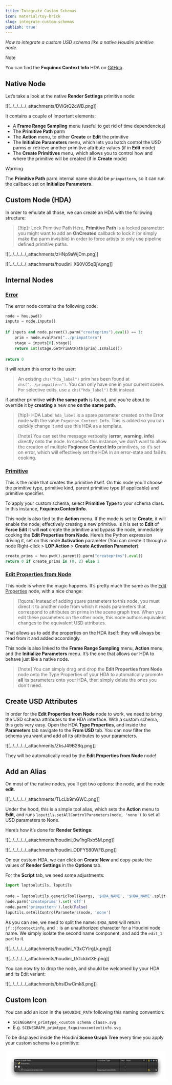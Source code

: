 ```yaml
---
title: Integrate Custom Schemas
icon: material/toy-brick
slug: integrate-custom-schemas
publish: true
---
```


_How to integrate a custom USD schema like a native Houdini primitive node._

> [!note]
> You can find the **Fxquinox Context Info** HDA on [GitHub](https://github.com/healkeiser/fxquinox/blob/main/plugins/houdini/otls/lop_fxquinox.context_info.hda).

## Native Node

Let’s take a look at the native **Render Settings** primitive node:

![[../../../../_attachments/DViGtQ2cWB.png]]

It contains a couple of important elements:

- A **Frame Range Sampling** menu (useful to get rid of time dependencies)
- The **Primitive Path** parm
- The **Action** menu, to either **Create** or **Edit** the primitive
- The **Initialize Parameters** menu, which lets you batch control the USD parms or retrieve another primitive attribute values (if in **Edit** mode)
- The **Create Primitives** menu, which allows you to control how and where the primitive will be created (if in **Create** mode)

> [!warning] 
> The **Primitive Path** parm internal name should be `primpattern`, so it can run the callback set on **Initialize Parameters**.

## Custom Node (HDA)

In order to emulate all those, we can create an HDA with the following structure:

> [!tip]- Lock Primitive Path
>  Here, **Primitive Path** is a locked parameter: you might want to add an **OnCreated** callback to lock it (or simply make the parm invisible) in order to force artists to only use pipeline defined primitive paths.

![[../../../../_attachments/zHNp9aWjDm.png]]

![[../../../../_attachments/houdini_X60V05qBjV.png]]

## Internal Nodes

### [Error](https://www.sidefx.com/docs/houdini/nodes/lop/error.html)

The error node contains the following code:

``` python
node = hou.pwd()
inputs = node.inputs()

if inputs and node.parent().parm("createprims").eval() == 1:
    prim = node.evalParm("../primpattern")
    stage = inputs[0].stage()
    return int(stage.GetPrimAtPath(prim).IsValid())

return 0
```

It will return this error to the user:

> An existing `chs("hda_label")` prim has been found at `chs("../primpattern")`. You can only have one in your current scene. For selective edits, use a `chs("hda_label")` Edit instead.

if another primitive **with the same path** is found, and you’re about to override it by **creating** a new one **on the** **same path**.

> [!tip]- HDA Label
> `hda_label` is a spare parameter created on the Error node with the value `Fxquinox Context Info`. This is added so you can quickly change it and use this HDA as a template.

> [!note] You can set the message verbosity (**error**, **warning**, **info**) directly onto the node. In specific this instance, we don’t want to allow the creation of multiple **Fxqionox Context Info** primitives, so it’s set on error, which will effectively set the HDA in an error-state and fail its cooking.

### [Primitive](https://www.sidefx.com/docs/houdini/nodes/lop/primitive.html)

This is the node that creates the primitive itself. On this node you’ll choose the primitive type, primitive kind, parent primitive type (if applicable) and primitive specifier.

To apply your custom schema, select **Primitive Type** to your schema class. In this instance, **FxquinoxContextInfo**.

This node is also tied to the **Action** menu. If the mode is set to **Create**, it will enable the node, effectively creating a new primitive. Is it is set to **Edit** of **Force Edit** it will **not** create the primitive and bypass the node, immediately cooking the **Edit Properties from Node**. Here’s the Python expression driving it, set on this node **Activation** parameter (You can create it through a node Right-click > **LOP Action** > **Create Activation Parameter**):

``` python
create_prims = hou.pwd().parent().parm("createprims").eval() 
return 0 if create_prims in (0, 2) else 1
```

### [Edit Properties from Node](https://www.sidefx.com/docs/houdini/nodes/lop/editpropertiesfromnode.html)

This node is where the magic happens. It’s pretty much the same as the [Edit Properties](https://www.sidefx.com/docs/houdini/nodes/lop/editproperties.html) node, with a nice change:

> [!quote] Instead of adding spare parameters to this node, you must direct it to another node from which it reads parameters that correspond to attributes on prims in the scene graph tree. When you edit these parameters on the other node, this node authors equivalent changes to the equivalent USD attributes.

That allows us to add the properties on the HDA itself: they will always be read from it and added accordingly.

This node is also linked to the **Frame Range Sampling** menu, **Action** menu, and the **Initialize Parameters** menu. It’s the one that allows our HDA to behave just like a native node.

> [!note] You can simply drag and drop the **Edit Properties from Node** node onto the Type Properties of your HDA to automatically promote **all** its parameters onto your HDA, then simply delete the ones you don't need.

## Create USD Attributes

In order for the **Edit Properties from Node** node to work, we need to bring the USD schema attributes to the HDA interface. With a custom schema, this gets very easy. Open the HDA **Type Properties**, and inside the **Parameters** tab navigate to the **From USD** tab. You can now filter the schema you want and add all its attributes to your parameters.

![[../../../../_attachments/ZksJ49B28q.png]]

They will be automatically read by the **Edit Properties from Node** node!

## Add an Alias

On most of the native nodes, you’ll get two options: the node, and the node **edit**.

![[../../../../_attachments/TLcLb9mGWC.png]]

Under the hood, this is a simple tool alias, which sets the **Action** menu to **Edit**, and runs `loputils.setAllControlParameters(node, 'none')` to set all USD parameters to None.

Here’s how it’s done for **Render Settings**:

![[../../../../_attachments/houdini_0w1hgRxb5M.png]]

![[../../../../_attachments/houdini_ODFY580WFB.png]]

On our custom HDA, we can click on **Create New** and copy-paste the values of **Render Settings** in the **Options** tab. 

For the **Script** tab, we need some adjustments:

``` python
import loptoolutils, loputils

node = loptoolutils.genericTool(kwargs, '$HDA_NAME', '$HDA_NAME'.split("::")[1] + '_edit1')
node.parm('createprims').set('off')
node.parm('primpattern').lock(False)
loputils.setAllControlParameters(node, 'none')
```

As you can see, we need to split the name: `$HDA_NAME` will return `jf::jfcontextinfo`, and `:` is an unauthorized character for a Houdini node name. We simply isolate the second name component, and add the `edit_1` part to it.

![[../../../../_attachments/houdini_Y3xCYIrgLk.png]]

![[../../../../_attachments/houdini_Lk1cldxtXE.png]]

You can now try to drop the node, and should be welcomed by your HDA and its Edit variant:

![[../../../../_attachments/bhslDwCmk8.png]]

## Custom Icon

You can add an icon in the `$HOUDINI_PATH` following this naming convention:

  - `SCENEGRAPH_primtype_<custom schema class>.svg`
  - E.g. `SCENEGRAPH_primtype_fxquinoxcontextinfo.svg`

To be displayed inside the Houdini **Scene Graph Tree** every time you apply your custom schema to a primitive:

![](../../../../_attachments/3Nd4p8emvV.png)
